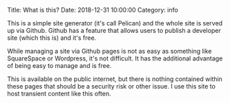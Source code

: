 Title: What is this?
Date: 2018-12-31 10:00:00
Category: info

This is a simple site generator (it's call Pelican) and the whole site is
served up via Github.  Github has a feature that allows users to publish 
a developer site (which this is) and it's free.

While managing a site via Github pages is not as easy as something like
SquareSpace or Wordpress, it's not difficult.  It has the additional advantage
of being easy to manage and is free.

This is available on the public internet, but there is nothing
contained within these pages that should be a security risk or other
issue.  I use this site to host transient content like this often.
